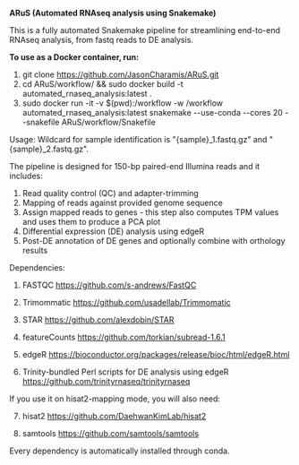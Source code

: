 **ARuS (Automated RNAseq analysis using Snakemake)**

This is a fully automated Snakemake pipeline for streamlining end-to-end RNAseq analysis, from fastq reads to DE analysis.

**To use as a Docker container, run:**
1. git clone https://github.com/JasonCharamis/ARuS.git
2. cd ARuS/workflow/ && sudo docker build -t automated_rnaseq_analysis:latest .
3. sudo docker run -it -v $(pwd):/workflow -w /workflow automated_rnaseq_analysis:latest snakemake --use-conda --cores 20 --snakefile ARuS/workflow/Snakefile

Usage:
Wildcard for sample identification is "{sample}_1.fastq.gz" and "{sample}_2.fastq.gz". 

The pipeline is designed for 150-bp paired-end Illumina reads and it includes:

1. Read quality control (QC) and adapter-trimming
2. Mapping of reads against provided genome sequence
3. Assign mapped reads to genes - this step also computes TPM values and uses them to produce a PCA plot
4. Differential expression (DE) analysis using edgeR
5. Post-DE annotation of DE genes and optionally combine with orthology results

Dependencies:

1. FASTQC
https://github.com/s-andrews/FastQC

2. Trimommatic
https://github.com/usadellab/Trimmomatic

3. STAR
https://github.com/alexdobin/STAR

4. featureCounts
https://github.com/torkian/subread-1.6.1

5. edgeR
https://bioconductor.org/packages/release/bioc/html/edgeR.html

6. Trinity-bundled Perl scripts for DE analysis using edgeR
https://github.com/trinityrnaseq/trinityrnaseq

If you use it on hisat2-mapping mode, you will also need:

7. hisat2
https://github.com/DaehwanKimLab/hisat2

8. samtools
https://github.com/samtools/samtools

Every dependency is automatically installed through conda.

